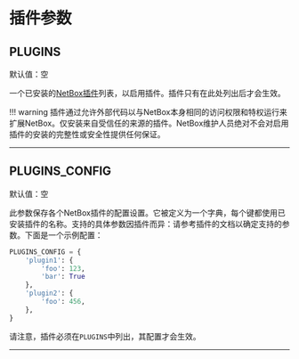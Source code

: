 # 插件参数

## PLUGINS

默认值：空

一个已安装的[NetBox插件](../plugins/index.md)列表，以启用插件。插件只有在此处列出后才会生效。

!!! warning
    插件通过允许外部代码以与NetBox本身相同的访问权限和特权运行来扩展NetBox。仅安装来自受信任的来源的插件。NetBox维护人员绝对不会对启用插件的安装的完整性或安全性提供任何保证。

---

## PLUGINS_CONFIG

默认值：空

此参数保存各个NetBox插件的配置设置。它被定义为一个字典，每个键都使用已安装插件的名称。支持的具体参数因插件而异：请参考插件的文档以确定支持的参数。下面是一个示例配置：

```python
PLUGINS_CONFIG = {
    'plugin1': {
        'foo': 123,
        'bar': True
    },
    'plugin2': {
        'foo': 456,
    },
}
```

请注意，插件必须在`PLUGINS`中列出，其配置才会生效。

---

